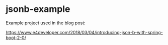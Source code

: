 # jsonb-example

Example project used in the blog post:

https://www.e4developer.com/2018/03/04/introducing-json-b-with-spring-boot-2-0/
